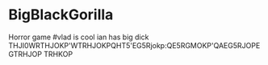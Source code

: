 # BigBlackGorilla
Horror game
#vlad is cool ian has big dick
THJI0WRTHJOKP'WTRHJOKPQHT5'EG5Rjokp:QE5RGMOKP'QAEG5RJOPEGTRHJOP
TRHKOP
